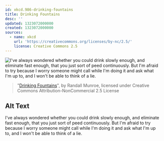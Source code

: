 ```yaml
---
id: xkcd.986-drinking-fountains
title: Drinking Fountains
desc: ''
updated: 1323072000000
created: 1323072000000
sources:
  - name: xkcd
    url: 'https://creativecommons.org/licenses/by-nc/2.5/'
    license: Creative Commons 2.5
---
```

![I've always wondered whether you could drink slowly enough, and eliminate fast enough, that you just sort of peed continuously. But I'm afraid to try because I worry someone might call while I'm doing it and ask what I'm up to, and I won't be able to think of a lie.](https://imgs.xkcd.com/comics/drinking_fountains.png)
> "[Drinking Fountains](https://xkcd.com/986/)", by Randall Munroe, licensed under Creative Commons Attribution-NonCommercial 2.5 License

## Alt Text
I've always wondered whether you could drink slowly enough, and eliminate fast enough, that you just sort of peed continuously. But I'm afraid to try because I worry someone might call while I'm doing it and ask what I'm up to, and I won't be able to think of a lie.
